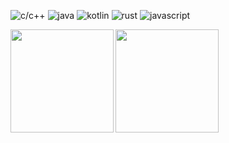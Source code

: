 
![c/c++](https://img.shields.io/badge/-c/c++-purple?style=for-the-badge&logo=c&logoColor=white)
![java](https://img.shields.io/badge/-java-purple?style=for-the-badge&logo=OpenJDK&logoColor=white)
![kotlin](https://img.shields.io/badge/-kotlin-purple?style=for-the-badge&logo=kotlin&logoColor=white)
![rust](https://img.shields.io/badge/-rust-purple?style=for-the-badge&logo=rust&logoColor=blue&logoColor=white)
![javascript](https://img.shields.io/badge/-javascript-purple?style=for-the-badge&logo=javascript&logoColor=white)

<div>
    <img height="165" align="left" src="https://github-readme-stats.vercel.app/api?username=YOM667&theme=react&show_icons=true" />
    <img height="165" align="center" src="https://github-readme-stats.vercel.app/api/top-langs/?username=YOM667&hide=html,css,shell&theme=react"/>
</div>

